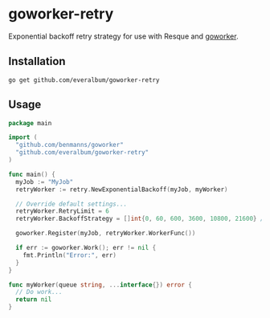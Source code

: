 # goworker-retry

Exponential backoff retry strategy for use with Resque and
[goworker](https://www.goworker.org/).

## Installation

```
go get github.com/everalbum/goworker-retry
```

## Usage

```go
package main

import (
  "github.com/benmanns/goworker"
  "github.com/everalbum/goworker-retry"
)

func main() {
  myJob := "MyJob"
  retryWorker := retry.NewExponentialBackoff(myJob, myWorker)

  // Override default settings...
  retryWorker.RetryLimit = 6
  retryWorker.BackoffStrategy = []int{0, 60, 600, 3600, 10800, 21600} // 0s, 1m, 10m, 1h, 3h, 6h

  goworker.Register(myJob, retryWorker.WorkerFunc())

  if err := goworker.Work(); err != nil {
    fmt.Println("Error:", err)
  }
}

func myWorker(queue string, ...interface{}) error {
  // Do work...
  return nil
}
```
